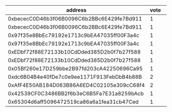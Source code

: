 address|vote|timestamp|signature
---|---|---|---
0xbececC0D46b3f06B0096C6b2BBc6E429fe7Bd911|1|1616677286|0x0f2ebbe2a2a651aa203240f8858bb8aeffceb786d6e7ea85ee2d98f1af064b13083b0bbb834cc7a14db6d5eab79e4552133a1b9a858674ad761c42f7911c5c561b
0xbececC0D46b3f06B0096C6b2BBc6E429fe7Bd911|1|1616677418|0xede8d5a27acdf1a07ae51b23bd2135ab7c28d5538b01bf47d636cf82d265f0b8044103bff55160b4dd04fd7bb580125eb07919fd0f09d635941f46ec05c294a51c
0x97f35e8BbEc79192e1713c9bEA47035ff00F3a4c|1|1616679289|0x56ac61ff3cc63d6b6ca0ad32229d55c281568cfb7e4b938dd34627503eceb8d52227a99f73ae1fe2ad1ffdb17bdf7f7a0c47c8d262103f87686b3e5c05fb512b1c
0x97f35e8BbEc79192e1713c9bEA47035ff00F3a4c|1|1616679296|0x87dab607b54a39d1bca0f3cbe347a56a5a9b81a24c67093e825505fa0215ab93385b3a85bd9d70537a4482e0b61648e0d997246f884119955020c6ad8ba6e6321b
0xEDbf72f88E72133b10CdDded385D2b0f7b27f588|1|1616679420|0x6e05b198da7dc85575ce610a6eb99945c565d541284482074e0a5b991c6dc9480d5e1497969c960e3c850bc9566cceceef0077000519995aaadce575c5a036fe1c
0xEDbf72f88E72133b10CdDded385D2b0f7b27f588|1|1616679489|0x99b6f3819b4bf5a2d34533766ccf5b986475d40cd499d4f34011a72abc1bf626696bc95633d520e4309fcb18a67f3862d2452bbe827cc89ab22bc19ab4f71af11c
0x05Bf260e17D259bbe2B97fd203cA42250696Ca95|1|1616681770|0x25b0fc4db8328025557a8e4a4339c6a9f7d8e4b842546dff364624e93e14b21d6463621e7c0d4a509cf8eb17c7f503262cdf0fab51046815403a8fc0fdbf80541c
0xdc6B04B4e40fDe7c0e9ee1171F913FebDbB4b88B|2|1616682006|0x4fc6d39515c88845d1cd772124afcc7e284f3c874bb17164df89b16ed83cbb707bebebd597a98184f4aad277d3d7b696f087d6089799c7f1adebbe98bb468ac01b
0xAfF4E50AB184D063B86A6ED4C02105e309cC68f4|2|1616682206|0xe2383f1fe7ed565f3633b4d56871278d951aff9d5edb64722529f8c511f2510d3019adf1ab0ec14a2d26ef6072c4bb854d5451bc1a866eb7a8522e84f3676ffa1c
0x42539CF0C3486BB2f6b3eC6B5Fa7E31a8259bAcb|1|1616682219|0x0b39deb8505acc88750d7d069bcb6946c49d4003ff23adc4c9c037f6c9cde2912b517f6aabef367816698c29e7873b34460e6d40be4f38c87e64c78d1d8425291b
0x65304d6aff5096472519ca86a6a1fea31cb47Ced|1|1616683872|0x85e4435df5935dbe8a2a18f7724a7889db68ccdbe0736bd953af180260c063847bd553e0820f700df10d535b2b499d5eb5cdbb5b987950c2e61b554c7053b67b1b